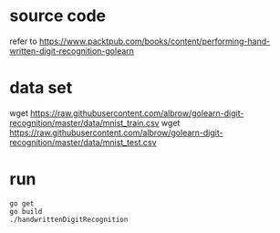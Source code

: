 # source code

refer to https://www.packtpub.com/books/content/performing-hand-written-digit-recognition-golearn

# data set 
wget https://raw.githubusercontent.com/albrow/golearn-digit-recognition/master/data/mnist_train.csv
wget https://raw.githubusercontent.com/albrow/golearn-digit-recognition/master/data/mnist_test.csv

# run 
```
go get
go build 
./handwrittenDigitRecognition

```
